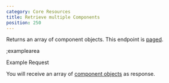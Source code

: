 ```yaml
---
category: Core Resources
title: Retrieve multiple Components
position: 250
---
```


Returns an array of component objects. This endpoint is [paged](#topics/pagination).

;examplearea

Example Request

<RequestExample url="https://mapi.storyblok.com/v1/spaces/606/components/" httpMethod="GETOAUTH"></RequestExample>

You will receive an array of [component objects](#core-resources/components/the-component-object) as response.